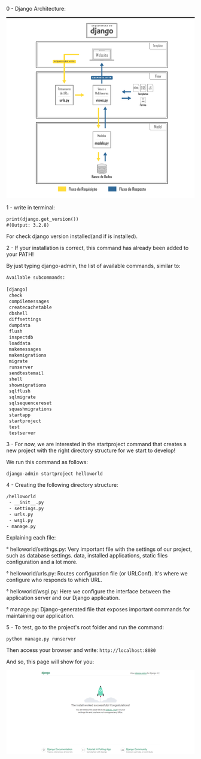 0 - Django Architecture:

<p align="center">
  <a href="https://www.github.com/CarlosViniMSouza">
    <img src="https://github.com/CarlosViniMSouza/ebook_Django_Academy/blob/master/images/django_architecture.png"/>
  </a>
</p>

1 - write in terminal:

```shell
print(django.get_version()) 
#(Output: 3.2.8)
 ```

For check django version installed(and if is installed).

2 - If your installation is correct, this command has already been added to your PATH!

By just typing django-admin, the list of available commands, similar to:

```
Available subcommands:

[django]
 check
 compilemessages
 createcachetable
 dbshell
 diffsettings
 dumpdata
 flush
 inspectdb
 loaddata
 makemessages
 makemigrations
 migrate
 runserver
 sendtestemail
 shell
 showmigrations
 sqlflush
 sqlmigrate
 sqlsequencereset
 squashmigrations
 startapp
 startproject
 test
 testserver
```

3 - For now, we are interested in the startproject command that creates a new project with the right directory structure for we start to develop!

We run this command as follows:

```shell
django-admin startproject helloworld
```

4 - Creating the following directory structure:

```
/helloworld
 - __init__.py
 - settings.py
 - urls.py
 - wsgi.py
- manage.py
```

Explaining each file:

° helloworld/settings.py: Very important file with the settings of our project, such as database settings. data, installed applications, static files configuration and a lot more.

° helloworld/urls.py: Routes configuration file (or URLConf). It's where we configure who responds to which URL.

° helloworld/wsgi.py: Here we configure the interface between the application server and our Django application.

° manage.py: Django-generated file that exposes important commands for maintaining our application.

5 - To test, go to the project's root folder and run the command: 

```shell
python manage.py runserver
```

Then access your browser and write: `http://localhost:8080`

And so, this page will show for you:

<p align="center">
  <a href="https://www.github.com/CarlosViniMSouza">
    <img src="https://github.com/CarlosViniMSouza/ebook_Django_Academy/blob/master/images/djang_hello_world.png"/>
  </a>
</p>